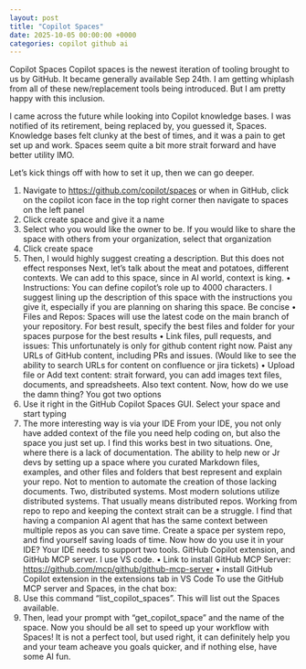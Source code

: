 ```yaml
---
layout: post
title: "Copilot Spaces"
date: 2025-10-05 00:00:00 +0000
categories: copilot github ai
---
```


Copilot Spaces
Copilot spaces is the newest iteration of tooling brought to us by GitHub. It became generally available Sep 24th. I am getting whiplash from all of these new/replacement tools being introduced. But I am pretty happy with this inclusion. 

I came across the future while looking into Copilot knowledge bases. I was notified of its retirement, being replaced by, you guessed it, Spaces. Knowledge bases felt clunky at the best of times, and it was a pain to get set up and work. Spaces seem quite a bit more strait forward and have better utility IMO. 

Let’s kick things off with how to set it up, then we can go deeper. 
1.	Navigate to https://github.com/copilot/spaces or when in GitHub, click on the copilot icon face in the top right corner then navigate to spaces on the left panel
2.	Click create space and give it a name
3.	Select who you would like the owner to be. If you would like to share the space with others from your organization, select that organization
4.	Click create space
5.	Then, I would highly suggest creating a description. But this does not effect responses
Next, let’s talk about the meat and potatoes, different contexts. We can add to this space, since in AI world, context is king.
•	Instructions: You can define copilot’s role up to 4000 characters. I suggest lining up the description of this space with the instructions you give it, especially if you are planning on sharing this space. Be concise
•	Files and Repos: Spaces will use the latest code on the main branch of your repository. For best result, specify the best files and folder for your spaces purpose for the best results
•	Link files, pull requests, and issues: This unfortunately is only for github content right now. Paist any URLs of GitHub content, including PRs and issues. (Would like to see the ability to search URLs for content on confluence or jira tickets) 
•	Upload file or Add text content: strait forward, you can add images text files, documents, and spreadsheets. Also text content. 
Now, how do we use the damn thing?
You got two options
1.	Use it right in the GitHub Copilot Spaces GUI. Select your space and start typing
2.	The more interesting way is via your IDE
From your IDE, you not only have added context of the file you need help coding on, but also the space you just set up. I find this works best in two situations. 
One, where there is a lack of documentation. The ability to help new or Jr devs by setting up a space where you curated Markdown files, examples, and other files and folders that best represent and explain your repo. Not to mention to automate the creation of those lacking documents. 
Two, distributed systems. Most modern solutions utilize distributed systems. That usually means distributed repos. Working from repo to repo and keeping the context strait can be a struggle. I find that having a companion AI agent that has the same context between multiple repos as you can save time. Create a space per system repo, and find yourself saving loads of time. 
Now how do you use it in your IDE? 
Your IDE needs to support two tools. GitHub Copilot extension, and GitHub MCP server. I use VS code. 
•	Link to install GitHub MCP Server: https://github.com/mcp/github/github-mcp-server
•	install GitHub Copilot extension in the extensions tab in VS Code
To use the GitHub MCP server and Spaces, in the chat box:
1.	Use this command “list_copilot_spaces”. This will list out the Spaces available. 
2.	Then, lead your prompt with “get_copilot_space” and the name of the space.
Now you should be all set to speed up your workflow with Spaces! It is not a perfect tool, but used right, it can definitely help you and your team acheave you goals quicker, and if nothing else, have some AI fun. 
